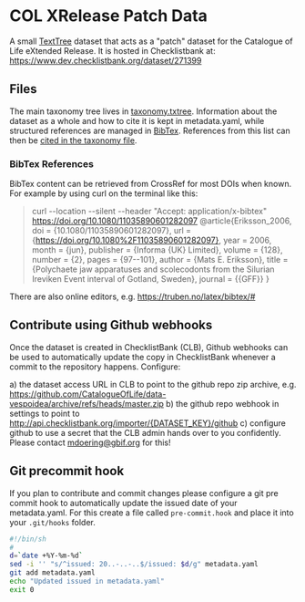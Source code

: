 # COL XRelease Patch Data
A small [TextTree](https://github.com/gbif/text-tree) dataset that acts as a "patch" dataset for the Catalogue of Life eXtended Release.
It is hosted in Checklistbank at: https://www.dev.checklistbank.org/dataset/271399

## Files
The main taxonomy tree lives in [taxonomy.txtree](taxonomy.txtree). 
Information about the dataset as a whole and how to cite it is kept in metadata.yaml,
while structured references are managed in [BibTex](reference.bib). 
References from this list can then be [cited in the taxonomy file](https://github.com/CatalogueOfLife/coldp/blob/master/docs/publishing-guide-txtree.md).

### BibTex References
BibTex content can be retrieved from CrossRef for most DOIs when known.
For example by using curl on the terminal like this:
> curl --location --silent --header "Accept: application/x-bibtex" https://doi.org/10.1080/11035890601282097 
> @article{Eriksson_2006,
    doi = {10.1080/11035890601282097},
    url = {https://doi.org/10.1080%2F11035890601282097},
    year = 2006,
    month = {jun},
    publisher = {Informa {UK} Limited},
    volume = {128},
    number = {2},
    pages = {97--101},
    author = {Mats E. Eriksson},
    title = {Polychaete jaw apparatuses and scolecodonts from the Silurian Ireviken Event interval of Gotland, Sweden},
    journal = {{GFF}}
}

There are also online editors, e.g. https://truben.no/latex/bibtex/#


## Contribute using Github webhooks
Once the dataset is created in ChecklistBank (CLB), Github webhooks can be used to automatically update the copy in ChecklistBank 
whenever a commit to the repository happens. Configure:

 a) the dataset access URL in CLB to point to the github repo zip archive, e.g. https://github.com/CatalogueOfLife/data-vespoidea/archive/refs/heads/master.zip
 b) the github repo webhook in settings to point to http://api.checklistbank.org/importer/{DATASET_KEY}/github
 c) configure github to use a secret that the CLB admin hands over to you confidently. Please contact mdoering@gbif.org for this!


## Git precommit hook
If you plan to contribute and commit changes 
please configure a git pre commit hook to automatically update the issued date of your metadata.yaml.
For this create a file called `pre-commit.hook` and place it into your `.git/hooks` folder.

```bash
#!/bin/sh
#
d=`date +%Y-%m-%d`
sed -i '' "s/^issued: 20..-..-..$/issued: $d/g" metadata.yaml
git add metadata.yaml
echo "Updated issued in metadata.yaml"
exit 0
```
